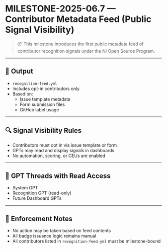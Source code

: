 # MILESTONE-2025-06.7 — Contributor Metadata Feed (Public Signal Visibility)

> 📦 This milestone introduces the first public metadata feed of contributor recognition signals under the NI Open Source Program.

---

## 📂 Output

- `recognition-feed.yml`  
- Includes opt-in contributors only
- Based on:
  - Issue template metadata
  - Form submission files
  - GitHub label usage

---

## 🔍 Signal Visibility Rules

- Contributors must opt in via issue template or form
- GPTs may read and display signals in dashboards
- No automation, scoring, or CEUs are enabled

---

## 🧠 GPT Threads with Read Access

- System GPT
- Recognition GPT (read-only)
- Future Dashboard GPTs

---

## 🚫 Enforcement Notes

- No action may be taken based on feed contents
- All badge issuance logic remains manual
- All contributors listed in `recognition-feed.yml` must be milestone-bound
